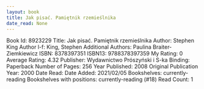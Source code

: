```yaml
---
layout: book
title: Jak pisać. Pamiętnik rzemieślnika
date_read: None
---
```


Book Id: 8923229
Title: Jak pisać. Pamiętnik rzemieślnika
Author: Stephen King
Author l-f: King, Stephen
Additional Authors: Paulina Braiter-Ziemkiewicz
ISBN: 8378397351
ISBN13: 9788378397359
My Rating: 0
Average Rating: 4.32
Publisher: Wydawnictwo Prószyński i S-ka
Binding: Paperback
Number of Pages: 256
Year Published: 2008
Original Publication Year: 2000
Date Read: 
Date Added: 2021/02/05
Bookshelves: currently-reading
Bookshelves with positions: currently-reading (#18)
Read Count: 1


